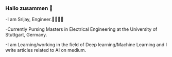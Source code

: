 ### Hallo zusammen 👋


-I am Srijay, Engineer.👨‍🍳👨‍💻

-Currently Pursing Masters in Electrical Engineering at the University of Stuttgart, Germany.

-I am Learning/working in the field of Deep learning/Machine Learning
and I write articles related to AI on medium. 




<!--
**srijayjk/srijayjk** is a ✨ _special_ ✨ repository because its `README.md` (this file) appears on your GitHub profile.

Here are some ideas to get you started:

- 🔭 I’m currently working on ...👨‍💻
- 🌱 I’m currently learning Deep Learning

-->
